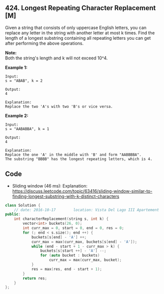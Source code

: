 ## 424. Longest Repeating Character Replacement [M]
Given a string that consists of only uppercase English letters, you can replace any letter in the string with another letter at most k times. Find the length of a longest substring containing all repeating letters you can get after performing the above operations.

**Note:**   
Both the string's length and k will not exceed 10^4.

**Example 1:**
```
Input:
s = "ABAB", k = 2

Output:
4

Explanation:
Replace the two 'A's with two 'B's or vice versa.
```
**Example 2:**
```
Input:
s = "AABABBA", k = 1

Output:
4

Explanation:
Replace the one 'A' in the middle with 'B' and form "AABBBBA".
The substring "BBBB" has the longest repeating letters, which is 4.
```

## Code
- Sliding window (46 ms):
Explanation: https://discuss.leetcode.com/topic/63416/sliding-window-similar-to-finding-longest-substring-with-k-distinct-characters
```c++
class Solution {
    // date: 2016-10-17        location: Vista Del Lago III Apartement
public:
    int characterReplacement(string s, int k) {
        vector<int> buckets(26, 0);
        int curr_max = 0, start = 0, end = 0, res = 0;
        for (; end < s.size(); end ++) {
            buckets[s[end] - 'A'] ++;
            curr_max = max(curr_max, buckets[s[end] - 'A']);
            while (end - start + 1 - curr_max > k) {
                buckets[s[start ++] - 'A'] --;
                for (auto bucket : buckets)
                    curr_max = max(curr_max, bucket);
            }
            res = max(res, end - start + 1);
        }
        return res;
    }
};
```
